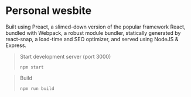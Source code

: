 # Personal wesbite

Built using Preact, a slimed-down version of the popular framework React, bundled with Webpack, a robust module bundler, statically generated by react-snap, a load-time and SEO optimizer, and served using NodeJS & Express.

> Start development server (port 3000)
> ```
> npm start
> ```

> Build
> ```
> npm run build
> ```